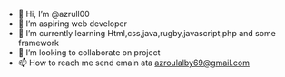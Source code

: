 - 👋 Hi, I’m @azrull00
- 👀 I’m aspiring web developer
- 🌱 I’m currently learning Html,css,java,rugby,javascript,php and some framework
- 💞️ I’m looking to collaborate on project
- 📫 How to reach me send emain ata azroulalby69@gmail.com

<!---
azrull00/azrull00 is a ✨ special ✨ repository because its `README.md` (this file) appears on your GitHub profile.
You can click the Preview link to take a look at your changes.
--->

